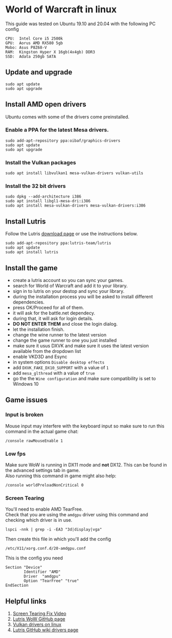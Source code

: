 # World of Warcraft in linux

This guide was tested on Ubuntu 19.10 and 20.04 with the following PC config
```
CPU:  Intel Core i5 2500k
GPU:  Aorus AMD RX580 5gb
Mobo: Asus P8Z68-V
RAM:  Kingston Hyper X 16gb(4x4gb) DDR3
SSD:  Adata 250gb SATA
```

## Update and upgrade
```
sudo apt update
sudo apt upgrade
```

## Install AMD open drivers
Ubuntu comes with some of the drivers come preinstalled.
### Enable a PPA for the latest Mesa drivers.
```
sudo add-apt-repository ppa:oibaf/graphics-drivers
sudo apt update
sudo apt upgrade
```

### Install the Vulkan packages
```
sudo apt install libvulkan1 mesa-vulkan-drivers vulkan-utils
```

### Install the 32 bit drivers
```
sudo dpkg --add-architecture i386 
sudo apt install libgl1-mesa-dri:i386
sudo apt install mesa-vulkan-drivers mesa-vulkan-drivers:i386
```

## Install Lutris
Follow the Lutris [download page](https://lutris.net/downloads/) or use the instructions below.
```
sudo add-apt-repository ppa:lutris-team/lutris
sudo apt update
sudo apt install lutris
```

## Install the game
* create a lutris account so you can sync your games.  
* search for World of Warcraft and add it to your library.  
* sign in to lutris on your destop and sync your library.  
* during the installation process you will be asked to install different dependencies. 
* press OK/Proceed for all of them.  
* it will ask for the battle.net dependecy.  
* during that, it will ask for login details.  
* **DO NOT ENTER THEM** and close the login dialog.  
* let the installation finish.
* change the wine runner to the latest version
* change the game runner to one you just installed
* make sure it usus DXVK and make sure it uses the latest version available from the dropdown list
* enable VKD3D and Esync
* in system options `Disable desktop effects`
* add `DXVK_FAKE_DX10_SUPPORT` with a value of `1`
* add `mesa_glthread` with a value of `true`
* go the the `Wine configuration` and make sure compatibility is set to Windows 10

## Game issues
### Input is broken
Mouse input may interfere with the keyboard input so make sure to run this command in the actual game chat:  
```
/console rawMouseEnable 1
```

### Low fps
Make sure WoW is running in DX11 mode and **not** DX12. This can be found in the advanced settings tab in game.  
Also running this command in game might also help:  
```
/console worldPreloadNonCritical 0 
```
### Screen Tearing
You'll need to enable AMD TearFree.  
Check that you are using the `amdgpu` driver using this command and checking which driver is in use.
```
lspci -nnk | grep -i -EA3 "3d|display|vga"
```
Then create this file in which you'll add the config
```
/etc/X11/xorg.conf.d/20-amdgpu.conf
```
This is the config you need
```
Section "Device"
        Identifier "AMD"
        Driver  "amdgpu"
        Option "TearFree" "true"
EndSection
```

## Helpful links
1. [Screen Tearing Fix Video](https://www.youtube.com/watch?v=WWg8q_f7nI4)
2. [Lutris WoW GitHub page](https://github.com/lutris/lutris/wiki/Game:-World-of-Warcraft)
3. [Vulkan drivers on linux](https://linuxconfig.org/install-and-test-vulkan-on-linux)
4. [Lutris GitHub wiki drivers page](https://github.com/lutris/lutris/wiki/Installing-drivers)
